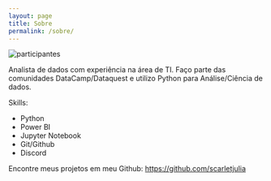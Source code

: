 ```yaml
---
layout: page
title: Sobre
permalink: /sobre/
---
```


![participantes](https://dl.dropbox.com/s/bo94l66zuz2nqup/sleek.jpg?dl=0)

Analista de dados com experiência na área de TI.
Faço parte das comunidades DataCamp/Dataquest e utilizo Python para Análise/Ciência de dados.

Skills: 

- Python
- Power BI
- Jupyter Notebook
- Git/Github
- Discord

Encontre meus projetos em meu Github:
https://github.com/scarletjulia
